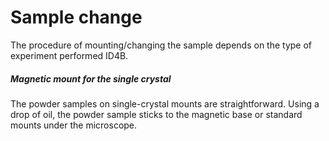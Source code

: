 

# Sample change 

The procedure of mounting/changing the sample depends on the type of experiment performed ID4B.

##### Magnetic mount for the single crystal

The powder samples on single-crystal mounts are straightforward. Using a drop of oil, the powder sample sticks to the magnetic base or standard mounts under the microscope. 